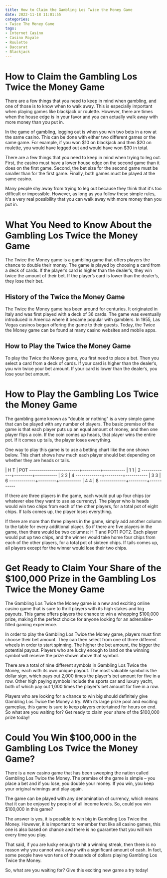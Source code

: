 ```yaml
---
title: How to Claim the Gambling Los Twice the Money Game
date: 2022-11-18 11:01:55
categories:
- Twice The Money Game
tags:
- Internet Casino
- Casino Royale
- Roulette
- Baccarat
- Blackjack
---
```



#  How to Claim the Gambling Los Twice the Money Game

There are a few things that you need to keep in mind when gambling, and one of those is to know when to walk away. This is especially important when playing games like blackjack or roulette. However, there are times when the house edge is in your favor and you can actually walk away with more money than you put in.

In the game of gambling, legging out is when you win two bets in a row at the same casino. This can be done with either two different games or the same game. For example, if you won $10 on blackjack and then $20 on roulette, you would have legged out and would have won $30 in total.

There are a few things that you need to keep in mind when trying to leg out. First, the casino must have a lower house edge on the second game than it does on the first game. Second, the bet size for the second game must be smaller than for the first game. Finally, both games must be played at the same casino.

Many people shy away from trying to leg out because they think that it's too difficult or impossible. However, as long as you follow these simple rules, it's a very real possibility that you can walk away with more money than you put in.

#  What You Need to Know About the Gambling Los Twice the Money Game

The Twice the Money game is a gambling game that offers players the chance to double their money. The game is played by choosing a card from a deck of cards. If the player’s card is higher than the dealer’s, they win twice the amount of their bet. If the player’s card is lower than the dealer’s, they lose their bet.

## History of the Twice the Money Game

The Twice the Money game has been around for centuries. It originated in Italy and was first played with a deck of 36 cards. The game was eventually introduced in America where it became popular with gamblers. In 1955, Las Vegas casinos began offering the game to their guests. Today, the Twice the Money game can be found at many casino websites and mobile apps.

## How to Play the Twice the Money Game

To play the Twice the Money game, you first need to place a bet. Then you select a card from a deck of cards. If your card is higher than the dealer’s, you win twice your bet amount. If your card is lower than the dealer’s, you lose your bet amount.

#  How to Play the Gambling Los Twice the Money Game

The gambling game known as "double or nothing" is a very simple game that can be played with any number of players. The basic premise of the game is that each player puts up an equal amount of money, and then one player flips a coin. If the coin comes up heads, that player wins the entire pot. If it comes up tails, the player loses everything.

One way to play this game is to use a betting chart like the one shown below. This chart shows how much each player should bet depending on whether they are heads or tails.

| H T | POT -------------------------+---------+----------- | 1 1 | 2 -------------+---------+----------- | 2 2 | 4 -------------+---------+----------- | 3 3 | 6 -------------+---------+----------- | 4 4 | 8 -------------+---------+-----------

If there are three players in the game, each would put up four chips (or whatever else they want to use as currency). The player who is heads would win two chips from each of the other players, for a total pot of eight chips. If tails comes up, the player loses everything.

If there are more than three players in the game, simply add another column to the table for every additional player. So if there are five players in the game, then there would be two columns: H T and POT1 POT2. Each player would put up two chips, and the winner would take home four chips from each of the other players, for a total pot of sixteen chips. If tails comes up, all players except for the winner would lose their two chips.

#  Get Ready to Claim Your Share of the $100,000 Prize in the Gambling Los Twice the Money Game

The Gambling Los Twice the Money game is a new and exciting online casino game that is sure to thrill players with its high stakes and big payouts. This game offers players the chance to win a whopping $100,000 prize, making it the perfect choice for anyone looking for an adrenaline-filled gaming experience.

In order to play the Gambling Los Twice the Money game, players must first choose their bet amount. They can then select from one of three different wheels in order to start spinning. The higher the bet amount, the bigger the potential payout. Players who are lucky enough to land on the winning symbol will receive the prize shown above that symbol.

There are a total of nine different symbols in Gambling Los Twice the Money, each with its own unique payout. The most valuable symbol is the dollar sign, which pays out 2,000 times the player's bet amount for five in a row. Other high paying symbols include the sports car and luxury yacht, both of which pay out 1,000 times the player's bet amount for five in a row.

Players who are looking for a chance to win big should definitely give Gambling Los Twice the Money a try. With its large prize pool and exciting gameplay, this game is sure to keep players entertained for hours on end. So what are you waiting for? Get ready to claim your share of the $100,000 prize today!

#  Could You Win $100,000 in the Gambling Los Twice the Money Game?

There is a new casino game that has been sweeping the nation called Gambling Los Twice the Money. The premise of the game is simple – you place a bet and if you lose, you double your money. If you win, you keep your original winnings and play again.

The game can be played with any denomination of currency, which means that it can be enjoyed by people of all income levels. So, could you win $100,000 in this game?

The answer is yes, it is possible to win big in Gambling Los Twice the Money. However, it is important to remember that like all casino games, this one is also based on chance and there is no guarantee that you will win every time you play.

That said, if you are lucky enough to hit a winning streak, then there is no reason why you cannot walk away with a significant amount of cash. In fact, some people have won tens of thousands of dollars playing Gambling Los Twice the Money.

So, what are you waiting for? Give this exciting new game a try today!